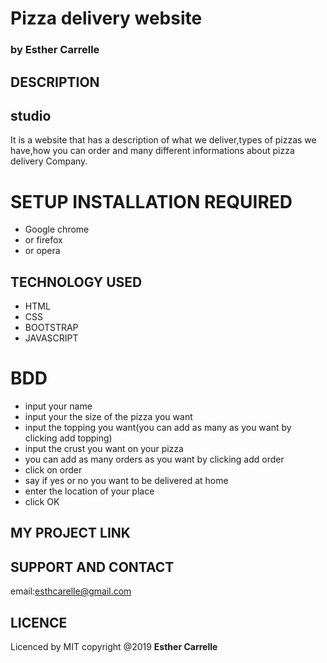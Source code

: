 # Pizza delivery website
### by **Esther Carrelle**
## DESCRIPTION
## studio

It is a website that has a description of what we deliver,types of pizzas we have,how you can order and many different informations about pizza delivery Company.
# SETUP INSTALLATION REQUIRED

* Google chrome
* or firefox
* or opera
## TECHNOLOGY USED

* HTML
* CSS
* BOOTSTRAP
* JAVASCRIPT

# BDD

* input your name
* input your the size of the pizza you want
* input the topping you want(you can add as many as you want by clicking add topping)
* input the crust you want on your pizza
* you can add as many orders as you want by clicking add order
* click on order
* say if yes or no you want to be delivered at home
* enter the location of your place
* click OK

## MY PROJECT LINK

## SUPPORT AND CONTACT

email:esthcarelle@gmail.com

## LICENCE

Licenced by MIT copyright @2019 **Esther Carrelle**